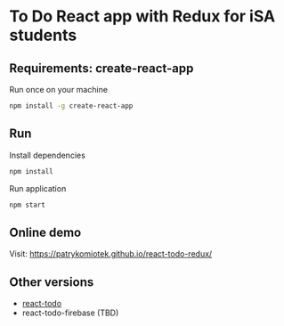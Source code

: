 # To Do React app with Redux for iSA students

## Requirements: create-react-app
Run once on your machine
```bash
npm install -g create-react-app
```


## Run
Install dependencies
```bash
npm install
```


Run application
```bash
npm start
```

## Online demo
Visit: https://patrykomiotek.github.io/react-todo-redux/

## Other versions
* [react-todo](https://github.com/patrykomiotek/react-todo)
* react-todo-firebase (TBD)
